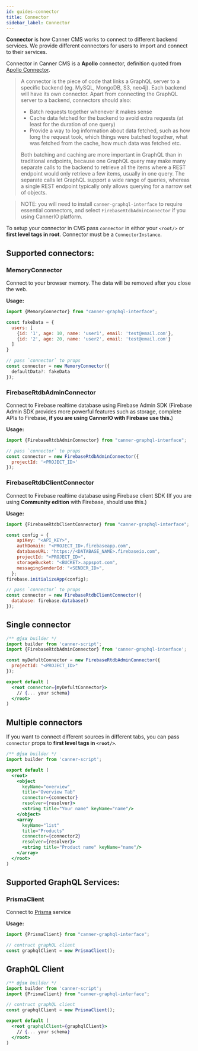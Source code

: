 ```yaml
---
id: guides-connector
title: Connector
sidebar_label: Connector
---
```


**Connector** is how Canner CMS works to connect to different backend services. We provide different connectors for users to import and connect to their services.

Connector in Canner CMS is a **Apollo** connector, definition quoted from [Apollo Connector](https://github.com/apollographql/graphql-tools/blob/master/designs/connectors.md#what-is-a-connector).

> A connector is the piece of code that links a GraphQL server to a specific backend (eg. MySQL, MongoDB, S3, neo4j). Each backend will have its own connector. Apart from connecting the GraphQL server to a backend, connectors should also:
> 
> - Batch requests together whenever it makes sense
> - Cache data fetched for the backend to avoid extra requests (at least for the duration of one query)
> - Provide a way to log information about data fetched, such as how long the request took, which things were batched together, what was fetched from the cache, how much data was fetched etc.
> 
> Both batching and caching are more important in GraphQL than in traditional endpoints, because one GraphQL query may make many separate calls to the backend to retrieve all the items where a REST endpoint would only retrieve a few items, usually in one query. The separate calls let GraphQL support a wide range of queries, whereas a single REST endpoint typically only allows querying for a narrow set of objects.

> NOTE: you will need to install `canner-graphql-interface` to require essential connectors, and select `FirebaseRtdbAdminConnector` if you using CannerIO platform.


To setup your connector in CMS pass `connector` in eithor your `<root/>` or **first level tags in root**. Connector must be a `ConnectorInstance`.

## Supported connectors:

### MemoryConnector

Connect to your browser memory. The data will be removed after you close the web.

**Usage:**

```js
import {MemoryConnector} from "canner-graphql-interface";

const fakeData = {
  users: [
    {id: '1', age: 10, name: 'user1', email: 'test@email.com'},
    {id: '2', age: 20, name: 'user2', email: 'test@email.com'}
  ]
}

// pass `connector` to props
const connector = new MemoryConnector({
  defaultData?: fakeData
});
```

### FirebaseRtdbAdminConnector

Connect to Firebase realtime database using Firebase Admin SDK (Firebase Admin SDK provides more powerful features such as storage, complete APIs to Firebase, **if you are using CannerIO with Firebase use this.**)

**Usage:**

```js
import {FirebaseRtdbAdminConnector} from "canner-graphql-interface";

// pass `connector` to props
const connector = new FirebaseRtdbAdminConnector({
  projectId: '<PROJECT_ID>'
});
```

### FirebaseRtdbClientConnector

Connect to Firebase realtime database using Firebase client SDK (If you are using **Community edition** with Firebase, should use this.)

**Usage:**

```js
import {FirebaseRtdbClientConnector} from "canner-graphql-interface";

const config = {
    apiKey: "<API_KEY>",
    authDomain: "<PROJECT_ID>.firebaseapp.com",
    databaseURL: "https://<DATABASE_NAME>.firebaseio.com",
    projectId: "<PROJECT_ID>",
    storageBucket: "<BUCKET>.appspot.com",
    messagingSenderId: "<SENDER_ID>",
  };
firebase.initializeApp(config);

// pass `connector` to props
const connector = new FirebaseRtdbClientConnector({
  database: firebase.database()
});
```

## Single connector

```jsx
/** @jsx builder */
import builder from 'canner-script';
import {FirebaseRtdbAdminConnector} from 'canner-graphql-interface';

const myDefultConnector = new FirebaseRtdbAdminConnector({
  projectId: "<PROJECT_ID>"
});

export default (
  <root connector={myDefultConnector}>
    // {... your schema}
  </root>
)
```

## Multiple connectors

If you want to connect different sources in different tabs, you can pass `connector` props to **first level tags in `<root/>`**.

```jsx
/** @jsx builder */
import builder from 'canner-script';

export default (
  <root>
    <object
      keyName="overview"
      title="Overview Tab"
      connector={connector}
      resolver={resolver}>
      <string title="Your name" keyName="name"/>
    </object>
    <array
      keyName="list"
      title="Products"
      connector={connector2}
      resolver={resolver}>
      <string title="Product name" keyName="name"/>
    </array>
  </root>
)
```

## Supported GraphQL Services:
### PrismaClient

Connect to [Prisma](https://www.prisma.io/) service

**Usage:**

```js
import {PrismaClient} from "canner-graphql-interface";

// contruct graphQL client
const graphqlClient = new PrismaClient();
```

## GraphQL Client
```jsx
/** @jsx builder */
import builder from 'canner-script';
import {PrismaClient} from "canner-graphql-interface";

// contruct graphQL client
const graphqlClient = new PrismaClient();

export default (
  <root graphqlClient={graphqlClient}>
    // {... your schema}
  </root>
)
```
